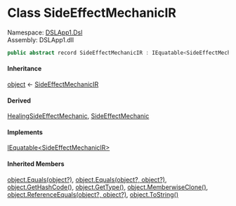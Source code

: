 # <a id="DSLApp1_Dsl_SideEffectMechanicIR"></a> Class SideEffectMechanicIR

Namespace: [DSLApp1.Dsl](DSLApp1.Dsl.md)  
Assembly: DSLApp1.dll  

```csharp
public abstract record SideEffectMechanicIR : IEquatable<SideEffectMechanicIR>
```

#### Inheritance

[object](https://learn.microsoft.com/dotnet/api/system.object) ← 
[SideEffectMechanicIR](DSLApp1.Dsl.SideEffectMechanicIR.md)

#### Derived

[HealingSideEffectMechanic](DSLApp1.Dsl.HealingSideEffectMechanic.md), 
[SideEffectMechanic](DSLApp1.Dsl.SideEffectMechanic.md)

#### Implements

[IEquatable<SideEffectMechanicIR\>](https://learn.microsoft.com/dotnet/api/system.iequatable\-1)

#### Inherited Members

[object.Equals\(object?\)](https://learn.microsoft.com/dotnet/api/system.object.equals\#system\-object\-equals\(system\-object\)), 
[object.Equals\(object?, object?\)](https://learn.microsoft.com/dotnet/api/system.object.equals\#system\-object\-equals\(system\-object\-system\-object\)), 
[object.GetHashCode\(\)](https://learn.microsoft.com/dotnet/api/system.object.gethashcode), 
[object.GetType\(\)](https://learn.microsoft.com/dotnet/api/system.object.gettype), 
[object.MemberwiseClone\(\)](https://learn.microsoft.com/dotnet/api/system.object.memberwiseclone), 
[object.ReferenceEquals\(object?, object?\)](https://learn.microsoft.com/dotnet/api/system.object.referenceequals), 
[object.ToString\(\)](https://learn.microsoft.com/dotnet/api/system.object.tostring)


